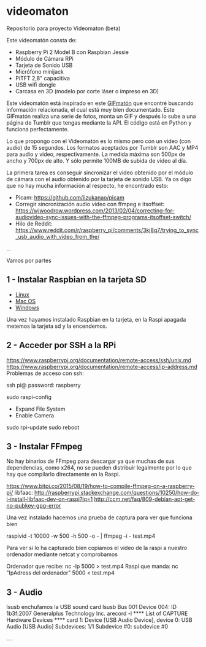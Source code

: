 # videomaton

Repositorio para proyecto Videomaton (beta)

Este videomatón consta de:
- Raspberry Pi 2 Model B con Raspbian Jessie
- Módulo de Cámara RPi
- Tarjeta de Sonido USB
- Micrófono minijack
- PiTFT 2,8" capacitiva
- USB wifi dongle
- Carcasa en 3D (modelo por corte láser o impreso en 3D)

Este videomatón está inspirado en este [GIFmatón](http://www.drumminhands.com/2014/06/15/raspberry-pi-photo-booth/) que encontré buscando información relacionada, el cual está muy bien documentado. Este GIFmatón realiza una serie de fotos, monta un GIF y después lo sube a una página de Tumblr que tengas mediante la API. El código está en Python y funciona perfectamente.

Lo que propongo con el Videomatón es lo mismo pero con un video (con audio) de 15 segundos. Los formatos aceptados por Tumblr son AAC y MP4 para audio y video, respectivamente. La medida máxima son 500px de ancho y 700px de alto. Y sólo permite 100MB de subida de video al día.

La primera tarea es conseguir sincronizar el video obtenido por el módulo de cámara con el audio obtenido por la tarjeta de sonido USB. Ya os digo que no hay mucha información al respecto, he encontrado esto:

- Picam: https://github.com/iizukanao/picam
- Corregir sincronización audio video con ffmpeg e itsoffset: https://wjwoodrow.wordpress.com/2013/02/04/correcting-for-audiovideo-sync-issues-with-the-ffmpeg-programs-itsoffset-switch/
- Hilo de Reddit: https://www.reddit.com/r/raspberry_pi/comments/3kj8q7/trying_to_sync_usb_audio_with_video_from_the/

...

Vamos por partes

## 1 - Instalar Raspbian en la tarjeta SD

- [Linux](linux.md)
- [Mac OS](mac.md)
- [Windows](windows.md)

Una vez hayamos instalado Raspbian en la tarjeta, en la Raspi apagada metemos la tarjeta sd y la encendemos.


## 2 - Acceder por SSH a la RPi
https://www.raspberrypi.org/documentation/remote-access/ssh/unix.md
https://www.raspberrypi.org/documentation/remote-access/ip-address.md
Problemas de acceso con ssh: 

ssh pi@<IpAdressRaspberryPi>
password: raspberry

sudo raspi-config
- Expand File System
- Enable Camera

sudo rpi-update
sudo reboot

## 3 - Instalar FFmpeg
No hay binarios de FFmpeg para descargar ya que muchas de sus dependencias, como x264, no se pueden distribuir legalmente por lo que hay que compilarlo directamente en la Raspi. 

https://www.bitpi.co/2015/08/19/how-to-compile-ffmpeg-on-a-raspberry-pi/
libfaac: http://raspberrypi.stackexchange.com/questions/10250/how-do-i-install-libfaac-dev-on-raspi?lq=1
http://ccm.net/faq/809-debian-apt-get-no-pubkey-gpg-error

Una vez instalado hacemos una prueba de captura para ver que funciona bien

raspivid -t 10000 -w 500 -h 500 -o - | ffmpeg -i - test.mp4

Para ver si lo ha capturado bien copiamos el video de la raspi a nuestro ordenador mediante netcat y comprobamos

Ordenador que recibe: nc -lp 5000 > test.mp4
Raspi que manda: nc "IpAdress del ordenador" 5000 < test.mp4

## 3 - Audio

lsusb
enchufamos la USB sound card
lsusb
Bus 001 Device 004: ID 1b3f:2007 Generalplus Technology Inc.
arecord -l
**** List of CAPTURE Hardware Devices ****
card 1: Device [USB Audio Device], device 0: USB Audio [USB Audio]
  Subdevices: 1/1
  Subdevice #0: subdevice #0

....
